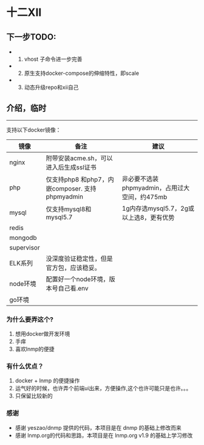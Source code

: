 # 十二XII

## 下一步TODO:
-  1. vhost 子命令进一步完善
-  2. 原生支持docker-compose的伸缩特性，即scale
-  3. 动态升级repo和xii自己



## 介绍，临时







------------------
支持以下docker镜像：

| 镜像       | 备注                                     | 建议                                          |
| ---------- |----------------------------------------| --------------------------------------------- |
| nginx      | 附带安装acme.sh，可以进入后生成ssl证书               |                                               |
| php        | 仅支持php8 和php7，内嵌composer. 支持phpmyadmin | 非必要不选装phpmyadmin，占用过大空间，约475mb |
| mysql      | 仅支持mysql8和mysql5.7                     | 1g内存选mysql5.7，2g或以上选8，更有优势       |
| redis      |                                        |                                               |
| mongodb    |                                        |                                               |
| supervisor |                                        |                                               |
| ELK系列    | 没深度验证稳定性，但是官方包，应该稳妥。                   |                                               |
| node环境   | 配置好一个node环境，版本号自己看.env                 |                                               |
| go环境     |                                        |                                               |

### 为什么要弄这个?

1. 想用docker做开发环境
2. 手痒
3. 喜欢lnmp的便捷

### 有什么优点？

1. docker + lnmp 的便捷操作
2. 运气好的时候，也许弄个前端ui出来，方便操作,这个也许可能只是也许。。。
3. 只保留比较新的

### 感谢

- 感谢 yeszao/dnmp 提供的代码，本项目是在 dnmp 的基础上修改而来
- 感谢 lnmp.org的代码和思路，本项目是在 lnmp.org v1.9 的基础上学习修改